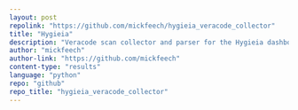 ```yaml
---
layout: post
repolink: "https://github.com/mickfeech/hygieia_veracode_collector"
title: "Hygieia"
description: "Veracode scan collector and parser for the Hygieia dashboard."
author: "mickfeech"
author-link: "https://github.com/mickfeech"
content-type: "results"
language: "python"
repo: "github"
repo_title: "hygieia_veracode_collector"
---
```

